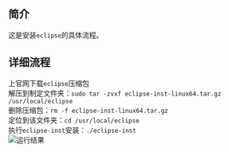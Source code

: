 ## 简介
这是安装`eclipse`的具体流程。

## 详细流程
上官网下载`eclipse`压缩包  
解压到制定文件夹：`sudo tar -zvxf eclipse-inst-linux64.tar.gz /usr/local/eclipse`  
删除压缩包：`rm -f eclipse-inst-linux64.tar.gz`  
定位到该文件夹：`cd /usr/local/eclipse`  
执行`eclipse-inst`安装：`./eclipse-inst`  
![运行结果](/master/图片1.png)
